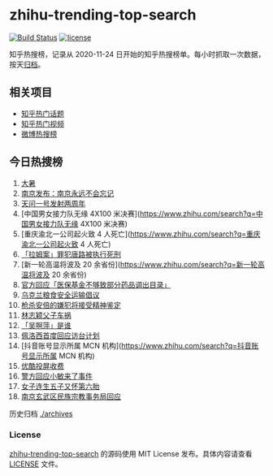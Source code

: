 # zhihu-trending-top-search

[![Build Status](https://github.com/justjavac/zhihu-trending-top-search/workflows/ci/badge.svg?branch=main)](https://github.com/justjavac/zhihu-trending-top-search/actions)
[![license](https://img.shields.io/github/license/justjavac/zhihu-trending-top-search)](https://github.com/justjavac/zhihu-trending-top-search/blob/main/LICENSE)

知乎热搜榜，记录从 2020-11-24 日开始的知乎热搜榜单。每小时抓取一次数据，按天[归档](./archives)。

## 相关项目

- [知乎热门话题](https://github.com/justjavac/zhihu-trending-hot-questions)
- [知乎热门视频](https://github.com/justjavac/zhihu-trending-hot-video)
- [微博热搜榜](https://github.com/justjavac/weibo-trending-hot-search)

## 今日热搜榜

<!-- BEGIN -->
<!-- 最后更新时间 Sat Jul 23 2022 17:14:28 GMT+0800 (China Standard Time) -->

1. [大暑](https://www.zhihu.com/search?q=大暑)
1. [南京发布：南京永远不会忘记](https://www.zhihu.com/search?q=南京发布：南京永远不会忘记)
1. [天问一号发射两周年](https://www.zhihu.com/search?q=天问一号发射两周年)
1. [中国男女接力队无缘 4X100 米决赛](https://www.zhihu.com/search?q=中国男女接力队无缘 4X100 米决赛)
1. [重庆渝北一公司起火致 4 人死亡](https://www.zhihu.com/search?q=重庆渝北一公司起火致 4 人死亡)
1. [「拉姆案」罪犯唐路被执行死刑](https://www.zhihu.com/search?q=「拉姆案」罪犯唐路被执行死刑)
1. [新一轮高温将波及 20 余省份](https://www.zhihu.com/search?q=新一轮高温将波及 20 余省份)
1. [官方回应「医保基金不够致部分药品调出目录」](https://www.zhihu.com/search?q=官方回应「医保基金不够致部分药品调出目录」)
1. [乌克兰粮食安全运输倡议](https://www.zhihu.com/search?q=乌克兰粮食安全运输倡议)
1. [枪杀安倍的嫌犯将接受精神鉴定](https://www.zhihu.com/search?q=枪杀安倍的嫌犯将接受精神鉴定)
1. [林志颖父子车祸](https://www.zhihu.com/search?q=林志颖父子车祸)
1. [「吴啊萍」是谁](https://www.zhihu.com/search?q=「吴啊萍」是谁)
1. [佩洛西首度回应访台计划](https://www.zhihu.com/search?q=佩洛西首度回应访台计划)
1. [抖音账号显示所属 MCN 机构](https://www.zhihu.com/search?q=抖音账号显示所属 MCN 机构)
1. [优酷投屏收费](https://www.zhihu.com/search?q=优酷投屏收费)
1. [警方回应小敏来了事件](https://www.zhihu.com/search?q=警方回应小敏来了事件)
1. [女子连生五子又怀第六胎](https://www.zhihu.com/search?q=女子连生五子又怀第六胎)
1. [南京玄武区民族宗教事务局回应](https://www.zhihu.com/search?q=南京玄武区民族宗教事务局回应)

<!-- END -->

历史归档 [./archives](./archives)

### License

[zhihu-trending-top-search](https://github.com/justjavac/zhihu-trending-top-search)
的源码使用 MIT License 发布。具体内容请查看 [LICENSE](./LICENSE) 文件。
